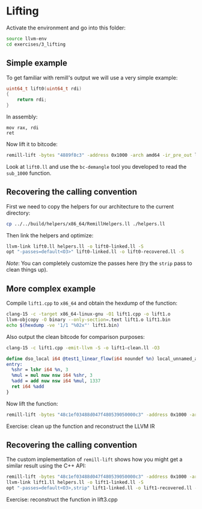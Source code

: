 # Lifting

Activate the environment and go into this folder:

```sh
source llvm-env
cd exercises/3_lifting
```

## Simple example

To get familiar with remill's output we will use a very simple example:

```c
uint64_t lift0(uint64_t rdi)
{
    return rdi;
}
```

In assembly:

```x86
mov rax, rdi
ret
```

Now lift it to bitcode:

```sh
remill-lift -bytes "4889f8c3" -address 0x1000 -arch amd64 -ir_pre_out lift0-pre.ll -ir_out lift0.ll
```

Look at `lift0.ll` and use the `bc-demangle` tool you developed to read the `sub_1000` function.

## Recovering the calling convention

First we need to copy the helpers for our architecture to the current directory:

```sh
cp ../../build/helpers/x86_64/RemillHelpers.ll ./helpers.ll
```

Then link the helpers and optimize:


```sh
llvm-link lift0.ll helpers.ll -o lift0-linked.ll -S
opt "-passes=default<O3>" lift0-linked.ll -o lift0-recovered.ll -S
```

_Note_: You can completely customize the passes here (try the `strip` pass to clean things up).

## More complex example

Compile `lift1.cpp` to `x86_64` and obtain the hexdump of the function:

```sh
clang-15 -c -target x86_64-linux-gnu -O1 lift1.cpp -o lift1.o
llvm-objcopy -O binary --only-section=.text lift1.o lift1.bin
echo $(hexdump -ve '1/1 "%02x"' lift1.bin)
```

Also output the clean bitcode for comparison purposes:

```sh
clang-15 -c lift1.cpp -emit-llvm -S -o lift1-clean.ll -O3
```

```llvm
define dso_local i64 @test1_linear_flow(i64 noundef %n) local_unnamed_addr #0 {
entry:
  %shr = lshr i64 %n, 3
  %mul = mul nuw nsw i64 %shr, 3
  %add = add nuw nsw i64 %mul, 1337
  ret i64 %add
}
```

Now lift the function:

```sh
remill-lift -bytes "48c1ef03488d047f480539050000c3" -address 0x1000 -arch amd64 -ir_out lift1.ll
```

Exercise: clean up the function and reconstruct the LLVM IR

## Recovering the calling convention

The custom implementation of `remill-lift` shows how you might get a similar result using the C++ API:

```sh
remill-lift -bytes "48c1ef03488d047f480539050000c3" -address 0x1000 -arch amd64 -ir_out lift1.ll -call_inputs RDI -call_output RAX
llvm-link lift1.ll helpers.ll -o lift1-linked.ll -S
opt "-passes=default<O3>,strip" lift1-linked.ll -o lift1-recovered.ll -S
```

Exercise: reconstruct the function in lift3.cpp
